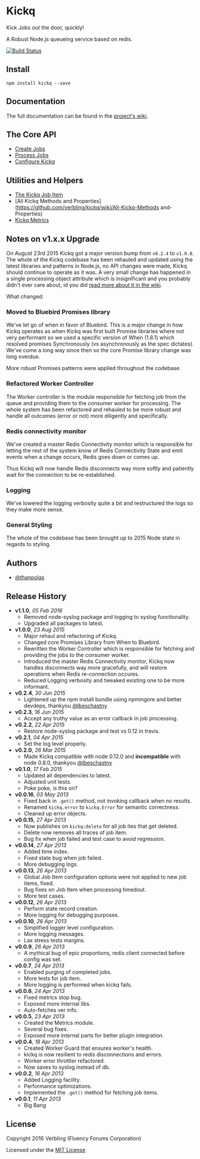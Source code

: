 # Kickq

Kick Jobs out the door, quickly!

A Robust Node.js queueing service based on redis.

[![Build Status](https://travis-ci.org/verbling/kickq.png?branch=master)](https://travis-ci.org/verbling/kickq)

## Install

```shell
npm install kickq --save
```

## Documentation

The full documentation can be found in the [project's wiki](https://github.com/verbling/kickq/wiki).


## The Core API

* [Create Jobs](https://github.com/verbling/kickq/wiki/Create-Jobs)
* [Process Jobs](https://github.com/verbling/kickq/wiki/Process-Jobs)
* [Configure Kickq](https://github.com/verbling/kickq/wiki/Configure-Kickq)

## Utilities and Helpers

* [The Kickq Job Item](https://github.com/verbling/kickq/wiki/The-Kickq-Job-Item)
* [All Kickq Methods and Properties](https://github.com/verbling/kickq/wiki/All-Kickq-Methods and-Properties)
* [Kickq Metrics](https://github.com/verbling/kickq/wiki/Kickq-Metrics)

## Notes on v1.x.x Upgrade

On August 23rd 2015 Kickq got a major version bump from `v0.2.4` to `v1.0.0`. The whole of the Kickq codebase has been rehauled and updated using the latest libraries and patterns in Node.js, no API changes were made, Kickq should continue to operate as it was. A very small change has happened in a single processing object attribute which is insignificant and you probably didn't ever care about, id you did [read more about it in the wiki](https://github.com/verbling/kickq/wiki/Moving-from-0.x-to-1.x).

What changed:

### Moved to Bluebird Promises library

We've let go of when in favor of Bluebird. This is a major change in how Kickq operates as when Kickq was first built Promise libraries where not very performant so we used a specific version of When (1.8.1) which resolved promises Synchronously (vs asynchronously as the spec dictates). We've come a long way since then so the core Promise library change was long overdue.

More robust Promises patterns were applied throughout the codebase.

### Refactored Worker Controller

The Worker controller is the module responsible for fetching job from the queue and providing them to the consumer worker for processing. The whole system has been refactored and rehauled to be more robust and handle all outcomes (error or not) more diligently and specifically.

### Redis connectivity monitor

We've created a master Redis Connectivity monitor which is responsible for letting the rest of the system know of Redis Connectivity State and emit events when a change occurs, Redis goes down or comes up.

Thus Kickq will now handle Redis disconnects way more softly and patiently wait for the connection to be re-established.

### Logging

We've lowered the logging verbosity quite a bit and restructured the logs so they make more sense.

### General Styling

The whole of the codebase has been brought up to 2015 Node state in regards to styling.


## Authors

* [@thanpolas][thanpolas]

## Release History

- **v1.1.0**, *05 Feb 2016*
  - Removed node-syslog package and logging to syslog functionality.
  - Upgraded all packages to latest.
- **v1.0.0**, *23 Aug 2015*
  - Major rehaul and refactoring of Kickq.
  - Changed core Promises Library from When to Bluebird.
  - Rewritten the Worker Controller which is responsible for fetching and providing the jobs to the consumer worker.
  - Introduced the master Redis Connectivity monitor, Kickq now handles disconnects way more gracefully, and will restore operations when Redis re-connection occures.
  - Reduced Logging verbosity and tweaked existing one to be more informant.
- **v0.2.4**, *30 Jun 2015*
  - Lightened up the npm install bundle using npmingore and better devdeps, thankyou [@lbeschastny](https://github.com/lbeschastny)
- **v0.2.3**, *16 Jun 2015*
  - Accept any truthy value as an error callback in job processing.
- **v0.2.2**, *22 Apr 2015*
  - Restore node-syslog package and test vs 0.12 in travis.
- **v0.2.1**, *04 Apr 2015*
  - Set the log level properly.
- **v0.2.0**, *26 Mar 2015*
  - Made Kickq compatible with node 0.12.0 and **incompatible** with node 0.8.0, thankyou [@lbeschastny](https://github.com/lbeschastny)
- **v0.1.0**, *17 Feb 2015*
  - Updated all dependencies to latest.
  - Adjusted unit tests.
  - Poke poke, is this on?
- **v0.0.16**, *03 May 2013*
  - Fixed back in `.get()` method, not invoking callback when no results.
  - Renamed `kickq.error` to `kickq.Error` for semantic correctness.
  - Cleaned up error objects.
- **v0.0.15**, *27 Apr 2013*
  - Now publishes on `kickq:delete` for all job ites that get deleted.
  - Delete now removes all traces of job item.
  - Bug fix when job failed and test case to avoid regression.
- **v0.0.14**, *27 Apr 2013*
  - Added time index.
  - Fixed state bug when job failed.
  - More debugging logs.
- **v0.0.13**, *26 Apr 2013*
  - Global Job Item configuration options were not applied to new job items, fixed.
  - Bug fixes on Job Item when processing timedout.
  - More test cases.
- **v0.0.12**, *26 Apr 2013*
  - Perform state record creation.
  - More logging for debugging purposes.
- **v0.0.10**, *26 Apr 2013*
  - Simplified logger level configuration.
  - More logging messages.
  - Lax stress tests margins.
- **v0.0.9**, *26 Apr 2013*
  - A mythical bug of epic proportions, redis client connected before config was set.
- **v0.0.7**, *24 Apr 2013*
  - Enabled purging of completed jobs.
  - More tests for job item.
  - More logging is performed when kickq fails.
- **v0.0.6**, *24 Apr 2013*
  - Fixed metrics stop bug.
  - Exposed more internal libs.
  - Auto-fetches ver info.
- **v0.0.5**, *23 Apr 2013*
  - Created the Metrics module.
  - Several bug fixes.
  - Exposed more internal parts for better plugin integration.
- **v0.0.4**, *18 Apr 2013*
  - Created Worker Guard that ensures worker's health.
  - kickq is now resilient to redis disconnections and errors.
  - Worker error throttler refactored.
  - Now saves to syslog instead of db.
- **v0.0.2**, *16 Apr 2013*
  - Added Logging facility.
  - Performance optimizations.
  - Implemented the `.get()` method for fetching job items.
- **v0.0.1**, *11 Apr 2013*
  - Big Bang

## License

Copyright 2016 Verbling (Fluency Forums Corporation)

Licensed under the [MIT License](LICENSE-MIT)

[grunt]: http://gruntjs.com/
[Getting Started]: https://github.com/gruntjs/grunt/wiki/Getting-started
[Gruntfile]: https://github.com/gruntjs/grunt/wiki/Sample-Gruntfile "Grunt's Gruntfile.js"
[grunt-replace]: https://github.com/erickrdch/grunt-string-replace "Grunt string replace"
[grunt-S3]: https://github.com/pifantastic/grunt-s3 "grunt-s3 task"
[thanpolas]: https://github.com/thanpolas "Thanasis Polychronakis"
